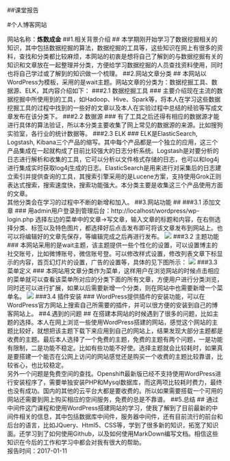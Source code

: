 ##课堂报告

#个人博客网站

网站名称：**炼数成金**
##1.相关背景介绍  ##
本学期刚开始学习了数据挖掘相关的知识，其中包括数据挖掘的算法，数据挖掘的工具等，这些知识在网上有很多的资料，查找和分类都比较麻烦，本网站的初衷是想将自己了解到的与数据挖掘有关的知识和文章放在一起整理并分类，方便给学习数据挖掘的人员查找资料使用，同时也将自己学过或了解到的知识做一个梳理。
##2.网站文章分类  ##
本网站以WordPress为模板，采用的是wait主题。网站文章的分类为：数据挖掘工具、数据源、ELK，其内容介绍如下：
###2.1 数据挖掘工具 ###
主要介绍现在主流的数据挖掘中所使用到的工具，如Hadoop、Hive、Spark等，将本人在学习这些数据挖掘工具的过程中找到的一些好的文章以及本人在实验过程中总结的经验等写成文章发布在该分类下。
###2.2 数据源 ###
有了工具之后还得有相应的数据源才能进行具体的算法验证，所以本分类主要收集了网上常见的数据源的来源。比如搜狗实验室，各行业的统计数据等。
###2.3 ELK ###
ELK是ElasticSearch, Logstash, Kibana三个产品的缩写。其中每个产品都是一个独立的应用，这三个产品集成在一起就构成了目前比较强大的日志分析系统。Logstash是对要分析的日志进行解析和收集的工具，它可以分析以文件格式存储的日志，也可以和log4j进行集成实时获取log4j生成的日志。ElasticSearch是用来进行对采集后的日志建立索引并提供查询的工具，其搜索引擎采用的是Lucene方案，支持使用Grok正则表达式搜索，搜索速度快，搜索功能强大。本分类主要是收集这三个产品使用方面的文章。
<br>其他分类会在学习的过程中不断的新增和加入。
##3.网站功能  ##
###3.1 添加文章 ###
用admin用户登录到管理后台：http://localhost/wordpress/wp-login.php
选择左边的菜单中的文章->写文章，输入文章的标题和内容，在右侧选择分类、标签以及特色图片，都选择好后点击发布即可将该文章发布到网站上。也可以将编辑好的文章先保存，等编辑完成之后再进行发布。
![](http://i.imgur.com/5loWjYk.jpg)
###3.2 主题功能 ###
本网站采用的是wait主题，该主题提供一些个性化的设置，可以设置博主的社交账号，比如微博账号，微信账号登。可以修改样式设置，修改列表文章下标显示的内容，首页幻灯片的设置，广告的设置等，具体的见下图所示：
![](http://i.imgur.com/Xqh4TXc.jpg)
###3.3 菜单定义 ###
本网站用文章分类作为菜单，这样用户在浏览网站的时候点击相应的菜单就可以查看该菜单所对应的分类下面的所有文章，方便用户进行分类浏览，同时还可以进行扩展，如果以后需要新增一个分类，则在网站中也需要新增一个菜单名。
![](http://i.imgur.com/2ibv9nF.jpg)
###3.4 插件安装 ###
WordPress提供插件的安装功能，可以在WordPress官方网站上搜索自己所需要的插件，并可以很方便的安装到自己的博客网站上。
##4.遇到的问题  ##
在搭建本网站的时候遇到了很多的问题，比如主题的选择。本人在网上浏览一些使用WordPress搭建的网站，感觉这个网站的主题比较好，就想把该主题下载下来应用到自己的网站上，结果发现大部分主题都是收费的主题。最后本人选择了一个免费的主题，免费的主题有两个问题，一是功能有限制，二是功能不稳定。比如有些功能不好使。选择主题就会比较耗时，如果真是要搭建一个能否在公网上访问的网站感觉还是购买一个收费的主题比较靠谱，比较省心，也比较稳定。
<br>另外一个问题是免费空间的查找。Openshift最新版已经不支持使用WordPress进行安装程序了，需要单独安装PHP和Mysql数据库，而这两项比较耗时费力，最终也没有成功。国内的其他的云平台大都是要收费的。所以如果需要搭载一个可用的网站还需要到网上购买相应的空间服务，免费的总是不靠谱。
##5.总结  ##
通过中间件这门课程和使用WordPress搭建网站的学习，使我了解到了目前最新的中间件相关的信息，其中包括数据库中间件，服务器中间件，还有目前流行的前台和后台的语言，比如JQuery、Html5、CSS等，学到了很多新的知识，拓宽了知识面。还学习到了如何使用Github，以及如何使用MarkDown编写文档。相信这些知识在今后的工作和学习中都会对我有很大的帮助。
<br>报告时间：2017-01-11